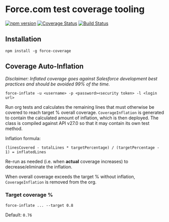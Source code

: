 # Force.com test coverage tooling

[![npm version](https://img.shields.io/npm/v/force-coverage.svg)](https://www.npmjs.com/package/force-coverage)
[![Coverage Status](https://coveralls.io/repos/github/jdcrensh/node-force-coverage/badge.svg?branch=master)](https://coveralls.io/github/jdcrensh/node-force-coverage?branch=master)
[![Build Status](https://travis-ci.org/jdcrensh/node-force-coverage.svg?branch=master)](https://travis-ci.org/jdcrensh/node-force-coverage)

## Installation

    npm install -g force-coverage

## Coverage Auto-Inflation

*Disclaimer: Inflated coverage goes against Salesforce development best practices and should be avoided 99% of the time.*

    force-inflate -u <username> -p <password><security token> -l <login url>

Run org tests and calculates the remaining lines that must otherwise be covered to reach target % overall coverage. `CoverageInflation` is generated to contain the calculated amount of inflation, which is then deployed. The class is compiled against API v27.0 so that it may contain its own test method.

Inflation formula:

    (linesCovered - totalLines * targetPercentage) / (targetPercentage - 1) = inflatedLines

Re-run as needed (i.e. when **actual** coverage increases) to decrease/eliminate the inflation.

When overall coverage exceeds the target % without inflation, `CoverageInflation` is removed from the org.

### Target coverage %

    force-inflate ... --target 0.8

Default: `0.76`
